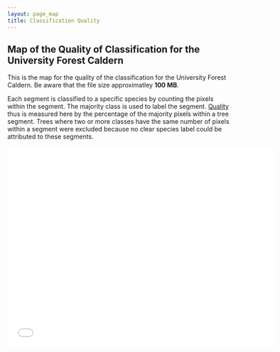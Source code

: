 ```yaml
---
layout: page_map
title: Classification Quality
---
```



Map of the Quality of Classification for the University Forest Caldern
----------------------------------------------------------

This is the map for the quality of the classification for the University Forest Caldern. Be aware that the file size approximatley **100 MB**.

Each segment is classified to a specific species by counting the pixels
within the segment. The majority class is used to label the segment.
[Quality](https://github.com/goergen95/mof_caldern/blob/master/src/011_structure_values.R#L62)
thus is measured here by the percentage of the majority pixels within a
tree segment. Trees where two or more classes have the same number of
pixels within a segment were excluded because no clear species label
could be attributed to these segments.

<div class="map-container">
    <iframe class="map-iframe" src="../assets/maps/mapobjects/quality.html" width="600" height="450" frameborder="0"
    ></iframe>
</div>